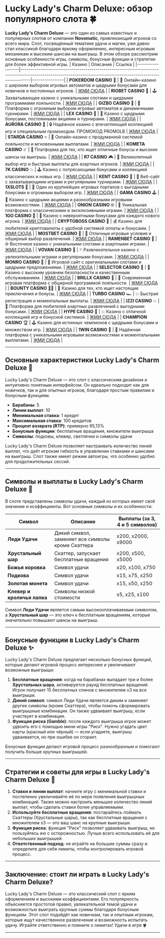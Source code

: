 # Lucky Lady's Charm Deluxe: обзор популярного слота 🍀

**Lucky Lady's Charm Deluxe** — это один из самых известных и популярных слотов от компании **Novomatic**, привлекающий игроков со всего мира. Слот, посвящённый тематике удачи и магии, уже давно стал классикой благодаря яркому оформлению, интересным игровым механикам и высоким шансам на выигрыш. В этом обзоре рассмотрим основные особенности игры, символы, бонусные функции и стратегии для более эффективной игры.
| Казино           | Описание                                                                                                                                                        | Ссылка         |
|------------------|-----------------------------------------------------------------------------------------------------------------------------------------------------------------|----------------|
| **POKERDOM CASINO** 🎲 | 🎰 Онлайн-казино с широким выбором игровых автоматов и щедрыми бонусами для новичков и постоянных игроков. | [ЖМИ СЮДА](https://brandplay.link/Bxg7SC7H) |
| **RIOBET CASINO** 🌟 | 🕹️ Захватывающее казино с уникальными слотами и щедрыми программами лояльности.                                        | [ЖМИ СЮДА](https://brandplay.link/dtx89f2L) |
| **GIZBO CASINO** 🚀 | 🌌 Платформа с огромным выбором игровых автоматов и динамичными турнирами.                                               | [ЖМИ СЮДА](https://gizbo-tea02.com/c8e962e89) |
| **LEX CASINO** 💎 | 🎲 Казино с щедрыми бонусами, постоянными акциями и турнирами.                                                            | [ЖМИ СЮДА](https://brandplay.link/2HFTmBc8) |
| **AURORA CASINO** 🌌 | 🔒 Надёжное казино с впечатляющей коллекцией игр и специальным промокодом. ПРОМОКОД PROMOLB                             | [ЖМИ СЮДА](https://10trafic-stat2.com/click/668546566bcc6313411604c7/6766/15114/subaccount?promocode=PROMOLB) |
| **STARDA CASINO** ⭐ | 🌠 Онлайн-казино с продуманной системой лояльности и мгновенными выплатами.                                            | [ЖМИ СЮДА](https://brandplay.link/cpFQbWKn) |
| **KOMETA CASINO** ☄️ | 🌌 Платформа для тех, кто ищет отличные бонусы и высокие шансы на выигрыш.                                             | [ЖМИ СЮДА](https://brandplay.link/tLG15CCb) |
| **R7 CASINO** 🎮 | 🎰 Великолепный выбор игр и быстрые выплаты для азартных игроков.                                                            | [ЖМИ СЮДА](https://brandplay.link/zPmNmTWG) |
| **7K CASINO** 💥 | 🕹️ Казино с потрясающими бонусами и коллекцией классических и новых игр.                                                  | [ЖМИ СЮДА](https://brandplay.link/dd46bNgD) |
| **KENT CASINO** 🌟 | 🎲 Веб-сайт с захватывающими играми и регулярными турнирами.                                                              | [ЖМИ СЮДА](https://brandplay.link/tj7BwCb4) |
| **1XSLOTS** 🎰 | 🤑 Один из крупнейших игровых порталов с выгодными бонусами и огромным выбором игр.                                          | [ЖМИ СЮДА](https://brandplay.link/R4xfxqdm) |
| **GAMA CASINO** 🕹️ | 🌌 Казино с щедрыми акциями и разнообразными игровыми возможностями.                                                    | [ЖМИ СЮДА](https://brandplay.link/zrZpLFTP) |
| **ONION CASINO** 🌐 | 🥳 Уникальная платформа с классическими и эксклюзивными играми.                                                          | [ЖМИ СЮДА](https://obclk001-2d.top/click?offer_id=986&partner_id=10542&landing_id=1798&utm_medium=affiliate&sub_1=oncasino3) |
| **1GO CASINO** 🌟 | 🚀 Казино с невероятными бонусами для каждого нового игрока.                                                               | [ЖМИ СЮДА](https://1go-ircp01.com/ce015f410) |
| **CRYPTOBOSS CASINO** 💼 | 💰 Казино для любителей криптовалюты с удобной системой оплаты и бонусами.                                         | [ЖМИ СЮДА](https://cryptobossc.online/d847bcfa9) |
| **MOSTBET CASINO** 🎉 | 🎲 Отличные игровые условия и обширный выбор развлечений.                                                              | [ЖМИ СЮДА](https://ktbtis024ifqfn0mst.com/beQs) |
| **RAMENBET CASINO** 🍜 | 🌐 Восточное казино с уникальными слотами и азартными играми.                                                       | [ЖМИ СЮДА](https://get.saltyram.com/ru/registration?apkpop=0&partner=p24970p3296034p5526) |
| **VOVAN CASINO** 🎩 | 🃏 Развлекательное казино с увлекательными играми и регулярными бонусами.                                              | [ЖМИ СЮДА](https://vovan.site/d098ab058) |
| **MONRO CASINO** 💄 | 🎰 Игровой сайт с оригинальными слотами и щедрыми предложениями.                                                        | [ЖМИ СЮДА](https://mnr-ircp01.com/c3ce72a2c) |
| **SELECTOR CASINO** 🎯 | 🌌 Казино с высоким уровнем безопасности и качественным обслуживанием.                                                | [ЖМИ СЮДА](https://gosel.pink/SELVK) |
| **BRILLX CASINO** 💎 | 🎲 Современная игровая платформа с обширной программой лояльности.                                                     | [ЖМИ СЮДА](https://brillx.uno/BRIVK) |
| **BOUNTY CASINO** 🏴‍☠️ | 🎉 Казино для тех, кто ищет настоящие приключения и бонусы.                                                        | [ЖМИ СЮДА](https://bounty-casino.de/BOVK) |
| **TURBO CASINO** 🏎️ | 💥 Быстрая регистрация и моментальные выплаты.                                                                        | [ЖМИ СЮДА](https://turbo-casino.org/TURVK) |
| **IZZI CASINO** 💥 | 🎰 Платформа для любителей азартных развлечений с выгодными бонусами.                                                   | [ЖМИ СЮДА](https://izzi-fr03.com/ca7c8a7b7) |
| **HYPE CASINO** 🎉 | 💥 Казино с отличной коллекцией игр и бонусной системой.                                                                | [ЖМИ СЮДА](https://hypekaz.com/dc2f44ad0) |
| **CHAMPION CASINO** 🏆 | 🕹️ Казино для истинных чемпионов с щедрыми бонусами и множеством игр.                                             | [ЖМИ СЮДА](https://champcasino.ink/pobeda/doa-hats?p80412p305331p112c) |
| **1WIN CASINO** 🏅 | 🎲 Надёжная платформа с уникальными игровыми возможностями и моментальными выплатами.                                   | [ЖМИ СЮДА](https://brandplay.link/6F5VqbyZ) |


---

## Основные характеристики Lucky Lady's Charm Deluxe 🎰

Lucky Lady's Charm Deluxe — это слот с классическим дизайном и интуитивно понятным интерфейсом. Он идеально подходит как для новичков, так и для опытных игроков, благодаря простым правилам и бонусным функциям.

- **Барабаны**: 5
- **Линии выплат**: 10
- **Минимальная ставка**: 1 кредит
- **Максимальная ставка**: 100 кредитов
- **Процент возврата (RTP)**: примерно 95,13%
- **Бонусные функции**: бесплатные вращения, множители выигрыша
- **Символы**: подковы, клевер, светлячки и символы удачи

Lucky Lady's Charm Deluxe позволяет настраивать количество линий выплат, что даёт игрокам гибкость в управлении ставками и шансами на выигрыш. Слот также имеет режим автоигры, что особенно удобно для продолжительных сессий.

---

## Символы и выплаты в Lucky Lady's Charm Deluxe 💎

В слоте представлены символы удачи, каждый из которых имеет своё значение и коэффициенты. Вот основные символы и их особенности:

| Символ           | Описание                  | Выплаты (за 3, 4 и 5 символов) |
|------------------|---------------------------|---------------------------------|
| **Леди Удачи**   | Дикий символ, заменяет все символы кроме Скаттера | x200, x2000, x9000           |
| **Хрустальный шар** | Скаттер, запускает бесплатные вращения | x200, x500, x5000            |
| **Божья коровка**| Символ удачи               | x20, x100, x750               |
| **Подкова**      | Символ удачи               | x15, x75, x250                |
| **Золотая монета** | Символ удачи               | x15, x50, x250                |
| **Клевер и кроличья лапка** | Символы низкой стоимости | x5, x25, x100                |

Символ **Леди Удачи** является самым высокооплачиваемым символом, а **Хрустальный шар** — это ключ к бесплатным вращениям, которые значительно повышают шансы на выигрыш.

---

## Бонусные функции в Lucky Lady's Charm Deluxe ✨

Lucky Lady's Charm Deluxe предлагает несколько бонусных функций, которые делают игровой процесс интереснее и увеличивают возможные выигрыши:

1. **Бесплатные вращения**: когда на барабанах выпадает три и более **Хрустальных шара**, активируется раунд бесплатных вращений. Игрок получает 15 бесплатных спинов с множителем x3 на все выигрыши.
2. **Дикий символ**: символ Леди Удачи является диким и заменяет другие символы (кроме Скаттера), чтобы помочь сформировать выигрышные комбинации. Он также удваивает выигрыш, если участвует в комбинации.
3. **Функция риска (Gamble)**: после каждого выигрыша игрок может удвоить его с помощью мини-игры "Риск". Нужно угадать цвет карты (красный или чёрный) — если угадаете, выигрыш удваивается, но при ошибке он сгорает.

Бонусные функции делают игровой процесс разнообразным и помогают получить больше крупных выигрышей.

---

## Стратегии и советы для игры в Lucky Lady's Charm Deluxe 🎯

1. **Ставки и линии выплат**: начните игру с минимальной ставки и постепенно увеличивайте её по мере появления выигрышных комбинаций. Также можно настроить меньшее количество линий выплат, чтобы сделать ставки более управляемыми.
2. **Используйте бесплатные вращения**: постарайтесь поймать Скаттеры (Хрустальные шары), так как бесплатные вращения с множителем x3 — это ваш шанс на крупные выигрыши.
3. **Функция риска**: функция "Риск" позволяет удваивать выигрыш, но пользуйтесь ею с осторожностью. Лучше всего использовать её для небольших выигрышей.
4. **Ответственный подход**: не играйте на большие суммы сразу и определите для себя лимиты, чтобы контролировать игровой процесс.

---

## Заключение: стоит ли играть в Lucky Lady's Charm Deluxe?

Lucky Lady's Charm Deluxe — это классический слот с ярким оформлением и высокими коэффициентами. Его популярность объясняется простотой правил, увлекательной темой удачи и возможностью выиграть крупные суммы благодаря бонусным функциям. Этот слот подойдёт как новичкам, так и опытным игрокам, которые ищут качественное развлечение и возможность испытать удачу. Играйте ответственно и помните о лимитах! Удачи в игре 🍀

---


